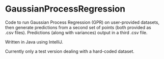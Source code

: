 # GaussianProcessRegression

Code to run Gaussian Process Regression (GPR) on user-provided datasets, then generate predictions from a second set of points (both provided as .csv files). Predictions (along with variances) output in a third .csv file.

Written in Java using IntelliJ.

Currently only a test version dealing with a hard-coded dataset.
